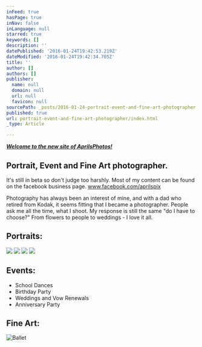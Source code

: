 ```yaml
---
inFeed: true
hasPage: true
inNav: false
inLanguage: null
starred: true
keywords: []
description: ''
datePublished: '2016-01-24T19:42:53.219Z'
dateModified: '2016-01-24T19:42:34.705Z'
title: ''
author: []
authors: []
publisher:
  name: null
  domain: null
  url: null
  favicon: null
sourcePath: _posts/2016-01-24-portrait-event-and-fine-art-photographer.md
published: true
url: portrait-event-and-fine-art-photographer/index.html
_type: Article

---
```

[**_Welcome to the new site of AprilsPhotos!_**][0]

## Portrait, Event and Fine Art photographer. 

It's still in beta so don't judge too harshly. Most of my content can be found on the facebook business page. [www.facebook.com/aprilspix ][1]

Photography has always been an interest of mine, and with a dad who retired from Kodak, it seems fitting that I became a photographer. People ask me all the time, what I shoot. My response is still the same "do I have to choose?" From flowers to people to weddings - I love it all.

## Portraits:
![](https://the-grid-user-content.s3-us-west-2.amazonaws.com/d1b96740-1778-41c5-a8f8-435fd0ca3c45.jpg)
![](https://the-grid-user-content.s3-us-west-2.amazonaws.com/9abf8566-b113-45ab-b7ff-ab019fbdea9c.jpg)
![](https://the-grid-user-content.s3-us-west-2.amazonaws.com/cedc80e1-63db-4612-a419-1af88820e0a5.jpg)
![](https://the-grid-user-content.s3-us-west-2.amazonaws.com/c093e3e8-6f87-45bc-9626-b5a22f06c718.jpg)

## Events:

* School Dances
* Birthday Party
* Weddings and Vow Renewals
* Anniversary Party

## Fine Art:
![Ballet](https://the-grid-user-content.s3-us-west-2.amazonaws.com/f12bc380-9257-4ef0-bca9-68823307f942.jpg)

[0]: null
[1]: www.facebook.com/aprilspix